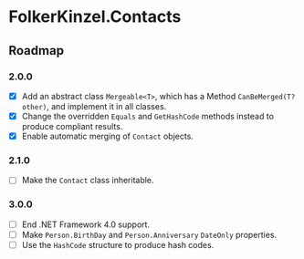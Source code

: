 ﻿# FolkerKinzel.Contacts
## Roadmap

### 2.0.0
- [x] Add an abstract class `Mergeable<T>`, which has a Method `CanBeMerged(T? other)`, and implement it in all classes. 
- [x] Change the overridden `Equals` and `GetHashCode` methods instead to produce compliant results.
- [x] Enable automatic merging of `Contact` objects.

### 2.1.0
- [ ] Make the `Contact` class inheritable.

### 3.0.0
- [ ] End .NET Framework 4.0 support.
- [ ] Make `Person.BirthDay` and `Person.Anniversary`  `DateOnly` properties.
- [ ] Use the `HashCode` structure to produce hash codes.
